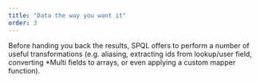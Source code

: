 ```yaml
---
title: "Data the way you want it"
order: 3
---
```


Before handing you back the results, SPQL offers to perform a number of useful transformations (e.g. aliasing, extracting ids from lookup/user field, converting *Multi fields to arrays, or even applying a custom mapper function).